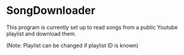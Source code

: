 # SongDownloader
This program is currently set up to read songs from a public Youtube playlist
and download them.

(Note: Playlist can be changed if playlist ID is known)
